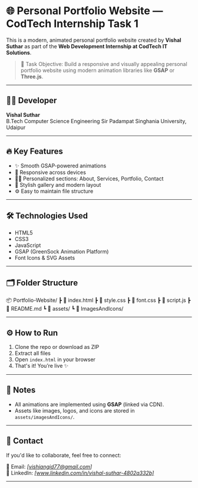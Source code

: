 # 🌐 Personal Portfolio Website — CodTech Internship Task 1

This is a modern, animated personal portfolio website created by **Vishal Suthar** as part of the **Web Development Internship at CodTech IT Solutions**.

> 🎯 Task Objective: Build a responsive and visually appealing personal portfolio website using modern animation libraries like **GSAP** or **Three.js**.

---

## 👨‍💻 Developer

**Vishal Suthar**  
B.Tech Computer Science Engineering 
Sir Padampat Singhania University, Udaipur

---

## 🔥 Key Features

- ✨ Smooth GSAP-powered animations  
- 📱 Responsive across devices  
- 🧑‍💼 Personalized sections: About, Services, Portfolio, Contact  
- 🎨 Stylish gallery and modern layout  
- ⚙️ Easy to maintain file structure

---

## 🛠️ Technologies Used

- HTML5  
- CSS3  
- JavaScript  
- GSAP (GreenSock Animation Platform)  
- Font Icons & SVG Assets

---

## 🗂️ Folder Structure

📦 Portfolio-Website/
┣ 📄 index.html
┣ 📄 style.css
┣ 📄 font.css
┣ 📄 script.js
┣ 📄 README.md
┗ 📂 assets/
┗ 📂 ImagesAndIcons/


---

## ⚙️ How to Run

1. Clone the repo or download as ZIP  
2. Extract all files  
3. Open `index.html` in your browser  
4. That's it! You’re live ✨

---

## 📝 Notes

- All animations are implemented using **GSAP** (linked via CDN).
- Assets like images, logos, and icons are stored in `assets/imagesAndIcons/`.

---

## 📩 Contact

If you'd like to collaborate, feel free to connect:

📧 Email: *[vishjangid77@gmail.com]*   
🔗 LinkedIn: *[www.linkedin.com/in/vishal-suthar-4802a332b]*

---
